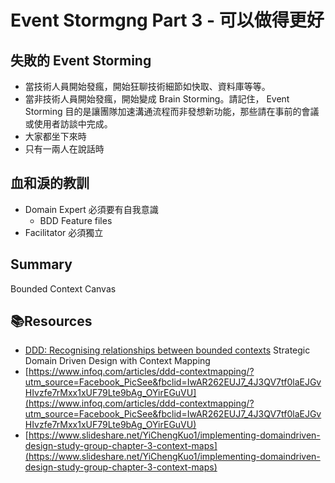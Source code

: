 # Event Stormgng Part 3 - 可以做得更好

## 失敗的 Event Storming

- 當技術人員開始發瘋，開始狂聊技術細節如快取、資料庫等等。
- 當非技術人員開始發瘋，開始變成 Brain Storming。請記住， Event Storming 目的是讓團隊加速溝通流程而非發想新功能，那些請在事前的會議或使用者訪談中完成。
- 大家都坐下來時
- 只有一兩人在說話時

## 血和淚的教訓

- Domain Expert 必須要有自我意識
  - BDD Feature files
- Facilitator 必須獨立

## Summary

Bounded Context Canvas

## 📚Resources

- [DDD: Recognising relationships between bounded contexts](https://markhneedham.com/blog/2009/03/30/ddd-recognising-relationships-between-bounded-contexts/)
  Strategic Domain Driven Design with Context Mapping
- [https://www.infoq.com/articles/ddd-contextmapping/?utm_source=Facebook_PicSee&fbclid=IwAR262EUJ7_4J3QV7tf0laEJGvHIvzfe7rMxx1xUF79Lte9bAg_OYirEGuVU](https://www.infoq.com/articles/ddd-contextmapping/?utm_source=Facebook_PicSee&fbclid=IwAR262EUJ7_4J3QV7tf0laEJGvHIvzfe7rMxx1xUF79Lte9bAg_OYirEGuVU)
- [https://www.slideshare.net/YiChengKuo1/implementing-domaindriven-design-study-group-chapter-3-context-maps](https://www.slideshare.net/YiChengKuo1/implementing-domaindriven-design-study-group-chapter-3-context-maps)
